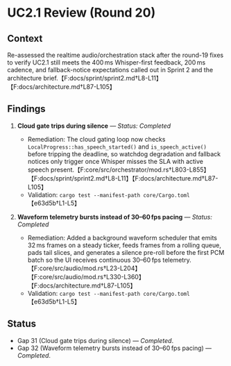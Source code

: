 # UC2.1 Review (Round 20)

## Context
Re-assessed the realtime audio/orchestration stack after the round-19 fixes to verify UC2.1 still meets the 400 ms Whisper-first feedback, 200 ms cadence, and fallback-notice expectations called out in Sprint 2 and the architecture brief.【F:docs/sprint/sprint2.md†L8-L11】【F:docs/architecture.md†L87-L105】

## Findings

1. **Cloud gate trips during silence** — *Status: Completed*
   - Remediation: The cloud gating loop now checks `LocalProgress::has_speech_started()` and `is_speech_active()` before tripping the deadline, so watchdog degradation and fallback notices only trigger once Whisper misses the SLA with active speech present.【F:core/src/orchestrator/mod.rs†L803-L855】【F:docs/sprint/sprint2.md†L8-L11】【F:docs/architecture.md†L87-L105】
   - Validation: `cargo test --manifest-path core/Cargo.toml`【e63d5b†L1-L5】

2. **Waveform telemetry bursts instead of 30–60 fps pacing** — *Status: Completed*
   - Remediation: Added a background waveform scheduler that emits 32 ms frames on a steady ticker, feeds frames from a rolling queue, pads tail slices, and generates a silence pre-roll before the first PCM batch so the UI receives continuous 30–60 fps telemetry.【F:core/src/audio/mod.rs†L23-L204】【F:core/src/audio/mod.rs†L330-L360】【F:docs/architecture.md†L87-L105】
   - Validation: `cargo test --manifest-path core/Cargo.toml`【e63d5b†L1-L5】

## Status
- Gap 31 (Cloud gate trips during silence) — *Completed*.
- Gap 32 (Waveform telemetry bursts instead of 30–60 fps pacing) — *Completed*.
